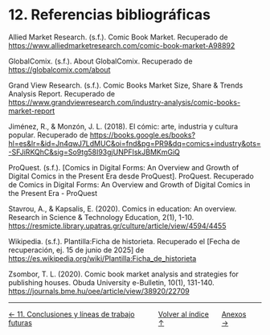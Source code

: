 # 12. Referencias bibliográficas

Allied Market Research. (s.f.). Comic Book Market. Recuperado de https://www.alliedmarketresearch.com/comic-book-market-A98892

GlobalComix. (s.f.). About GlobalComix. Recuperado de https://globalcomix.com/about

Grand View Research. (s.f.). Comic Books Market Size, Share & Trends Analysis Report. Recuperado de https://www.grandviewresearch.com/industry-analysis/comic-books-market-report

Jiménez, R., & Monzón, J. L. (2018). El cómic: arte, industria y cultura popular. Recuperado de https://books.google.es/books?hl=es&lr=&id=Jn4qwJ7LdMUC&oi=fnd&pg=PR9&dq=comics+industry&ots=-SFJiRKQhC&sig=So9tg58I93gjUNPFIskJBMKmGiQ 

ProQuest. (s.f.). [Comics in Digital Forms: An Overview and Growth of Digital Comics in the Present Era desde ProQuest]. ProQuest. Recuperado de Comics in Digital Forms: An Overview and Growth of Digital Comics in the Present Era - ProQuest

Stavrou, A., & Kapsalis, E. (2020). Comics in education: An overview. Research in Science & Technology Education, 2(1), 1-10. https://resmicte.library.upatras.gr/culture/article/view/4594/4455

Wikipedia. (s.f.). Plantilla:Ficha de historieta. Recuperado el [Fecha de recuperación, ej. 15 de junio de 2025] de https://es.wikipedia.org/wiki/Plantilla:Ficha_de_historieta

Zsombor, T. L. (2020). Comic book market analysis and strategies for publishing houses. Obuda University e-Bulletin, 10(1), 131-140. https://journals.bme.hu/oee/article/view/38920/22709

---
<div style="display:flex; justify-content: space-between; align-items: center;">
    <a href="11.lecciones.md">← 11. Conclusiones y líneas de trabajo futuras</a> &nbsp; &nbsp; &nbsp;
    <a href="indice.md">Volver al índice ↑</a> &nbsp; &nbsp; &nbsp;
    <a href="anexos.md">Anexos →</a> &nbsp; &nbsp; &nbsp;
</div>
